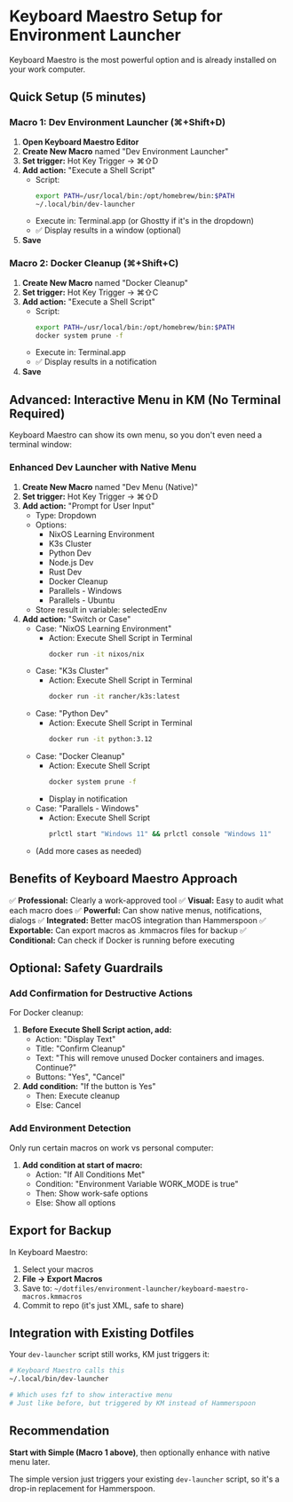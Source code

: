 # Keyboard Maestro Setup for Environment Launcher

Keyboard Maestro is the most powerful option and is already installed on your work computer.

## Quick Setup (5 minutes)

### Macro 1: Dev Environment Launcher (⌘+Shift+D)

1. **Open Keyboard Maestro Editor**
2. **Create New Macro** named "Dev Environment Launcher"
3. **Set trigger:** Hot Key Trigger → ⌘⇧D
4. **Add action:** "Execute a Shell Script"
   - Script:
     ```bash
     export PATH=/usr/local/bin:/opt/homebrew/bin:$PATH
     ~/.local/bin/dev-launcher
     ```
   - Execute in: Terminal.app (or Ghostty if it's in the dropdown)
   - ✅ Display results in a window (optional)
5. **Save**

### Macro 2: Docker Cleanup (⌘+Shift+C)

1. **Create New Macro** named "Docker Cleanup"
2. **Set trigger:** Hot Key Trigger → ⌘⇧C
3. **Add action:** "Execute a Shell Script"
   - Script:
     ```bash
     export PATH=/usr/local/bin:/opt/homebrew/bin:$PATH
     docker system prune -f
     ```
   - Execute in: Terminal.app
   - ✅ Display results in a notification
4. **Save**

## Advanced: Interactive Menu in KM (No Terminal Required)

Keyboard Maestro can show its own menu, so you don't even need a terminal window:

### Enhanced Dev Launcher with Native Menu

1. **Create New Macro** named "Dev Menu (Native)"
2. **Set trigger:** Hot Key Trigger → ⌘⇧D
3. **Add action:** "Prompt for User Input"
   - Type: Dropdown
   - Options:
     - NixOS Learning Environment
     - K3s Cluster
     - Python Dev
     - Node.js Dev
     - Rust Dev
     - Docker Cleanup
     - Parallels - Windows
     - Parallels - Ubuntu
   - Store result in variable: selectedEnv
4. **Add action:** "Switch or Case"
   - Case: "NixOS Learning Environment"
     - Action: Execute Shell Script in Terminal
       ```bash
       docker run -it nixos/nix
       ```
   - Case: "K3s Cluster"
     - Action: Execute Shell Script in Terminal
       ```bash
       docker run -it rancher/k3s:latest
       ```
   - Case: "Python Dev"
     - Action: Execute Shell Script in Terminal
       ```bash
       docker run -it python:3.12
       ```
   - Case: "Docker Cleanup"
     - Action: Execute Shell Script
       ```bash
       docker system prune -f
       ```
     - Display in notification
   - Case: "Parallels - Windows"
     - Action: Execute Shell Script
       ```bash
       prlctl start "Windows 11" && prlctl console "Windows 11"
       ```
   - (Add more cases as needed)

## Benefits of Keyboard Maestro Approach

✅ **Professional:** Clearly a work-approved tool
✅ **Visual:** Easy to audit what each macro does
✅ **Powerful:** Can show native menus, notifications, dialogs
✅ **Integrated:** Better macOS integration than Hammerspoon
✅ **Exportable:** Can export macros as .kmmacros files for backup
✅ **Conditional:** Can check if Docker is running before executing

## Optional: Safety Guardrails

### Add Confirmation for Destructive Actions

For Docker cleanup:

1. **Before Execute Shell Script action, add:**
   - Action: "Display Text"
   - Title: "Confirm Cleanup"
   - Text: "This will remove unused Docker containers and images. Continue?"
   - Buttons: "Yes", "Cancel"
2. **Add condition:** "If the button is Yes"
   - Then: Execute cleanup
   - Else: Cancel

### Add Environment Detection

Only run certain macros on work vs personal computer:

1. **Add condition at start of macro:**
   - Action: "If All Conditions Met"
   - Condition: "Environment Variable WORK_MODE is true"
   - Then: Show work-safe options
   - Else: Show all options

## Export for Backup

In Keyboard Maestro:
1. Select your macros
2. **File → Export Macros**
3. Save to: `~/dotfiles/environment-launcher/keyboard-maestro-macros.kmmacros`
4. Commit to repo (it's just XML, safe to share)

## Integration with Existing Dotfiles

Your `dev-launcher` script still works, KM just triggers it:

```bash
# Keyboard Maestro calls this
~/.local/bin/dev-launcher

# Which uses fzf to show interactive menu
# Just like before, but triggered by KM instead of Hammerspoon
```

## Recommendation

**Start with Simple (Macro 1 above)**, then optionally enhance with native menu later.

The simple version just triggers your existing `dev-launcher` script, so it's a drop-in replacement for Hammerspoon.

